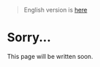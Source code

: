 > English version is [here](https://doc.poac.pm/en/reference/configuration.html)

# Sorry...
This page will be written soon.
